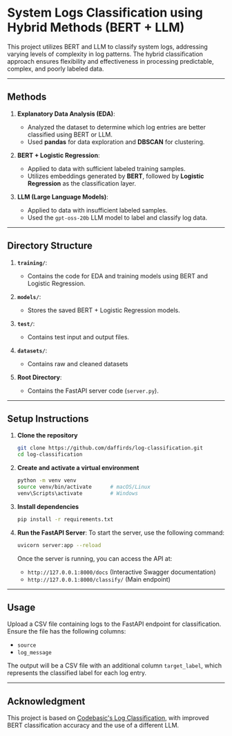 
# System Logs Classification using Hybrid Methods (BERT + LLM)

This project utilizes BERT and LLM to classify system logs, addressing varying levels of complexity in log patterns. The hybrid classification approach ensures flexibility and effectiveness in processing predictable, complex, and poorly labeled data.

---

## Methods

1. **Explanatory Data Analysis (EDA)**:
    - Analyzed the dataset to determine which log entries are better classified using BERT or LLM.
    - Used **pandas** for data exploration and **DBSCAN** for clustering. 

2. **BERT + Logistic Regression**:
    - Applied to data with sufficient labeled training samples.
    - Utilizes embeddings generated by **BERT**, followed by **Logistic Regression** as the classification layer.

3. **LLM (Large Language Models)**:
    - Applied to data with insufficient labeled samples.
    - Used the `gpt-oss-20b` LLM model to label and classify log data.

---

## Directory Structure

1. **`training/`**:
    - Contains the code for EDA and training models using BERT and Logistic Regression.

2. **`models/`**:
    - Stores the saved BERT + Logistic Regression models.

3. **`test/`**:
    - Contains test input and output files.

4. **`datasets/`**:
    - Contains raw and cleaned datasets

5. **Root Directory**:
   - Contains the FastAPI server code (`server.py`).

---

## Setup Instructions

1. **Clone the repository**
    ```bash
    git clone https://github.com/daffirds/log-classification.git
    cd log-classification
    ```

2. **Create and activate a virtual environment**

    ```bash
    python -m venv venv
    source venv/bin/activate      # macOS/Linux
    venv\Scripts\activate         # Windows
    ```

3. **Install dependencies**

    ```bash
    pip install -r requirements.txt
    ```

4. **Run the FastAPI Server**:
    To start the server, use the following command:

    ```bash
    uvicorn server:app --reload
    ```

   Once the server is running, you can access the API at:
   - `http://127.0.0.1:8000/docs` (Interactive Swagger documentation)
   - `http://127.0.0.1:8000/classify/` (Main endpoint)

---

## Usage

Upload a CSV file containing logs to the FastAPI endpoint for classification. Ensure the file has the following columns:
- `source`
- `log_message`

The output will be a CSV file with an additional column `target_label`, which represents the classified label for each log entry.

---

## Acknowledgment

This project is based on [Codebasic's Log Classification](https://github.com/codebasics/project-nlp-log-classification/tree/main), with improved BERT classification accuracy and the use of a different LLM.